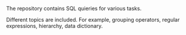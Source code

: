 The repository contains SQL quieries for various tasks.

Different topics are included. For example, grouping operators, regular expressions, hierarchy, data dictionary.
